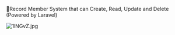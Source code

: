 🎉Record Member System that can Create, Read, Update and Delete (Powered by Laravel)

![1lNGvZ.jpg](https://sv1.picz.in.th/images/2019/06/23/1lNGvZ.jpg)
